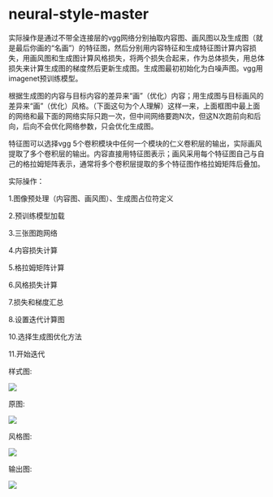 # neural-style-master


实际操作是通过不带全连接层的vgg网络分别抽取内容图、画风图以及生成图（就是最后你画的“名画”）的特征图，然后分别用内容特征和生成特征图计算内容损失，用画风图和生成图计算风格损失，将两个损失合起来，作为总体损失，用总体损失来计算生成图的梯度然后更新生成图。生成图最初初始化为白噪声图。vgg用imagenet预训练模型。


根据生成图的内容与目标内容的差异来“画”（优化）内容；用生成图与目标画风的差异来“画”（优化）风格。（下面这句为个人理解）这样一来，上面框图中最上面的网络和最下面的网络实际只跑一次，但中间网络要跑N次，但这N次跑前向和后向，后向不会优化网络参数，只会优化生成图。


特征图可以选择vgg 5个卷积模块中任何一个模块的仁义卷积层的输出，实际画风提取了多个卷积层的输出。内容直接用特征图表示；画风采用每个特征图自己与自己的格拉姆矩阵表示，通常将多个卷积层提取的多个特征图作格拉姆矩阵后叠加。



实际操作：

1.图像预处理（内容图、画风图）、生成图占位符定义

2.预训练模型加载

3.三张图跑网络

4.内容损失计算

5.格拉姆矩阵计算

6.风格损失计算

7.损失和梯度汇总

8.设置迭代计算图

10.选择生成图优化方法

11.开始迭代




样式图:

![](https://github.com/ttanzhiqiang/neural-style-master/blob/master/v2-fc8c6a5a840ea83f5e5d3241707d08bc_r.jpg)

原图:

![](https://github.com/ttanzhiqiang/neural-style-master/blob/master/2-content.jpg)

风格图:

![](https://github.com/ttanzhiqiang/neural-style-master/blob/master/shipwreck.jpg)

输出图:

![](https://github.com/ttanzhiqiang/neural-style-master/blob/master/y-output.jpg)
